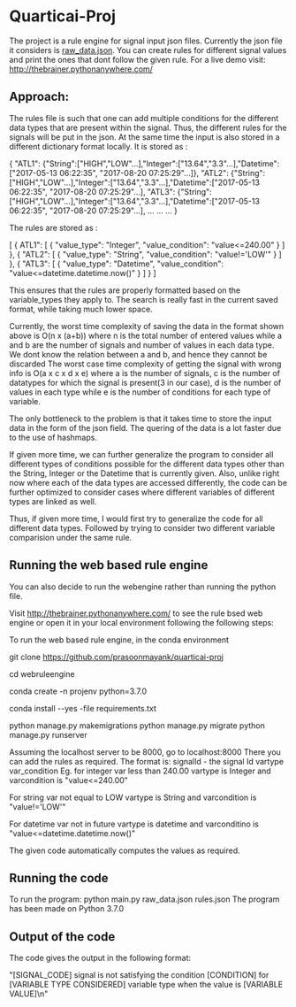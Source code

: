 # Quarticai-Proj
The project is a rule engine for signal input json files. Currently the json file it considers is <a href="https://github.com/prasoonmayank/quarticai-proj/blob/master/raw_data.json">raw_data.json</a>.
You can create rules for different signal values and print the ones that dont follow the given rule. For a live demo visit: http://thebrainer.pythonanywhere.com/

## Approach:
The rules file is such that one can add multiple conditions for the different data types that are present within the signal. Thus, the different rules for the signals will be put in the json. At the same time the input is also stored in a different dictionary format locally. It is stored as :

{
	"ATL1": {"String":["HIGH","LOW"...],"Integer":["13.64","3.3"...],"Datetime":["2017-05-13 06:22:35", "2017-08-20 07:25:29"...]},
	"ATL2": {"String":["HIGH","LOW"...],"Integer":["13.64","3.3"...],"Datetime":["2017-05-13 06:22:35", "2017-08-20 07:25:29"...],
	"ATL3": {"String":["HIGH","LOW"...],"Integer":["13.64","3.3"...],"Datetime":["2017-05-13 06:22:35", "2017-08-20 07:25:29"...],
	...
	...
	...
}

The rules are stored as :

[
	{
		ATL1": [
			{
				"value_type": "Integer",
				"value_condition":	"value<=240.00"
			}
		]
	},
	{
		"ATL2": [
			{
				"value_type": "String",
				"value_condition":	"value!='LOW'"
			}
		]
	},
	{
		"ATL3": [
			{
				"value_type": "Datetime",
				"value_condition": "value<=datetime.datetime.now()"
			}
		]
	}
]

This ensures that the rules are properly formatted based on the variable_types they apply to.
The search is really fast in the current saved format, while taking much lower space.

Currently, the worst time complexity of saving the data in the format shown above is O(n x (a+b)) where n is the total number of entered values while a and b are the number of signals and number of values in each data type. We dont know the relation between a and b, and hence they cannot be discarded
The worst case time complexity of getting the signal with wrong info is O(a x c x d x e) where a is the number of signals, c is the number of datatypes for which the signal is present(3 in our case), d is the number of values in each type while e is the number of conditions for each type of variable.

The only bottleneck to the problem is that it takes time to store the input data in the form of the json field. The quering of the data is a lot faster due to the use of hashmaps.

If given more time, we can further generalize the program to consider all different types of conditions possible for the different data types other than the String, Integer or the Datetime that is currently given. Also, unlike right now where each of the data types are accessed differently, the code can be further optimized to consider cases where different variables of different types are linked as well.

Thus, if given more time, I would first try to generalize the code for all different data types. Followed by trying to consider two different variable comparision under the same rule.

## Running the web based rule engine
You can also decide to run the webengine rather than running the python file.

Visit http://thebrainer.pythonanywhere.com/ to see the rule bsed web engine or open it in your local environment following the following steps:

To run the web based rule engine, in the conda environment

git clone https://github.com/prasoonmayank/quarticai-proj

cd webruleengine

conda create -n projenv python=3.7.0

conda install --yes -file requirements.txt

python manage.py makemigrations
python manage.py migrate
python manage.py runserver

Assuming the localhost server to be 8000, go to localhost:8000
There you can add the rules as required.
The format is:
signalId - the signal Id
vartype
var_condition
Eg. for integer var less than 240.00
vartype is Integer and varcondition is "value<=240.00"

For string var not equal to LOW
vartype is String and varcondition is "value!='LOW'"

For datetime var not in future
vartype is datetime and varconditino is "value<=datetime.datetime.now()"

The given code automatically computes the values as required.

## Running the code
To run the program: python main.py raw_data.json rules.json
The program has been made on Python 3.7.0

## Output of the code
The code gives the output in the following format:

"[SIGNAL_CODE] signal is not satisfying the condition [CONDITION] for [VARIABLE TYPE CONSIDERED] variable type when the value is [VARIABLE VALUE]\n"

